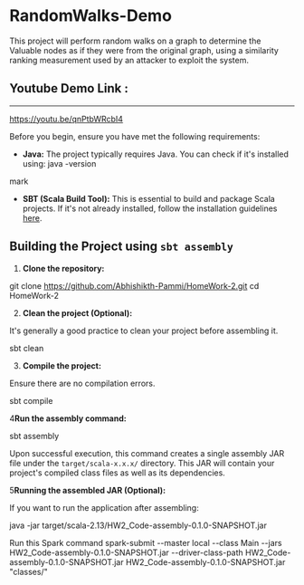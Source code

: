 # RandomWalks-Demo

This project will perform random walks on a graph to determine the Valuable nodes as if they were from the original graph, using a similarity ranking measurement used by an attacker to exploit the system. 

## Youtube Demo Link :
-------
https://youtu.be/qnPtbWRcbI4


Before you begin, ensure you have met the following requirements:

- **Java:** The project typically requires Java. You can check if it's installed using:
  java -version

mark

- **SBT (Scala Build Tool):** This is essential to build and package Scala projects. If it's not already installed, follow the installation guidelines [here](https://www.scala-sbt.org/download.html).

## Building the Project using `sbt assembly`

1. **Clone the repository:**

git clone https://github.com/Abhishikth-Pammi/HomeWork-2.git
cd HomeWork-2

2. **Clean the project (Optional):**

It's generally a good practice to clean your project before assembling it.

sbt clean

3. **Compile the project:**

Ensure there are no compilation errors.

sbt compile

4**Run the assembly command:**

sbt assembly

Upon successful execution, this command creates a single assembly JAR file under the `target/scala-x.x.x/` directory. This JAR will contain your project's compiled class files as well as its dependencies.

5**Running the assembled JAR (Optional):**

If you want to run the application after assembling:

java -jar target/scala-2.13/HW2_Code-assembly-0.1.0-SNAPSHOT.jar

Run this Spark command
spark-submit --master local --class Main --jars HW2_Code-assembly-0.1.0-SNAPSHOT.jar --driver-class-path HW2_Code-assembly-0.1.0-SNAPSHOT.jar HW2_Code-assembly-0.1.0-SNAPSHOT.jar "classes/"

